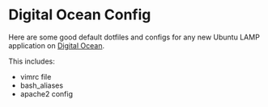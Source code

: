 Digital Ocean Config
====================

Here are some good default dotfiles and configs for any new Ubuntu LAMP application on [Digital Ocean](http://digitalocean.com).

This includes: 

* vimrc file
* bash_aliases
* apache2 config